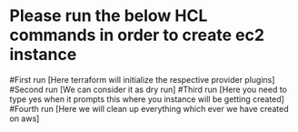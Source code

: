 # Please run the below HCL commands in order to create ec2 instance 
#First run <terrafrom init> [Here terraform will initialize the respective provider plugins]
#Second run <terraform plan> [We can consider it as dry run]
#Third run <terraform apply> [Here you need to type yes when it prompts this where you instance will be getting created]
#Fourth run <terraform destroy> [Here we will clean up everything which ever we have created on aws]
